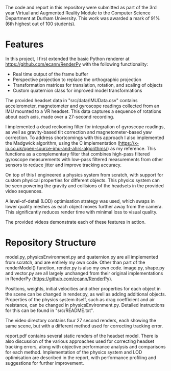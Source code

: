 The code and report in this repository were submitted as part of the 3rd year Virtual and Augmented Reality Module to the Computer Science Department at Durham University. This work was awarded a mark of 91% (6th highest out of 100 students).

# Features
In this project, I first extended the basic Python renderer at https://github.com/ecann/RenderPy with the following functionality:
* Real time output of the frame buffer
* Perspective projection to replace the orthographic projection
* Transformation matrices for translation, rotation, and scaling of objects
* Custom quaternion class for improved model transformations

The provided headset data in "src/data/IMUData.csv" contains accelerometer, magnetometer and gyroscope readings collected from an IMU mounted to a VR headset. This data captures a sequence of rotations about each axis, made over a 27-second recording.

I implemented a dead reckoning filter for integration of gyroscope readings, as well as gravity-based tilt correction and magnetometer-based yaw correction. To address shortcomings with this approach I also implemented the Madgwick algorithm, using the C implementation (https://x-io.co.uk/open-source-imu-and-ahrs-algorithms/) as my reference. This functions as a complementary filter that combines high-pass filtered gyroscope measurements with low-pass filtered measurements from other sensors to reduce jitter and improve tracking accuracy.

On top of this I engineered a physics system from scratch, with support for custom physical properties for different objects. This physics system can be seen powering the gravity and collisions of the headsets in the provided video sequences.

A level-of-detail (LOD) optimisation strategy was used, which swaps in lower quality meshes as each object moves further away from the camera. This significantly reduces render time with minimal loss to visual quality.

The provided videos demonstrate each of these features in action.


# Repository Structure
model.py, physicsEnvironment.py and quaternion.py are all implemented from scratch, and are entirely my own code. Other than part of the renderModel() function, render.py is also my own code. image.py, shape.py and vector.py are all largely unchanged from their original implementations in RenderPy (https://github.com/ecann/RenderPy).

Positions, weights, initial velocities and other properties for each object in the scene can be changed in render.py, as well as adding additional objects. Properties of the physics system itself, such as drag coefficient and air resistance, can be changed in physicsEnvironment.py. Detailed instructions for this can be found in "src/README.txt".

The video directory contains four 27 second renders, each showing the same scene, but with a different method used for correcting tracking error.

report.pdf contains several static renders of the headset model. There is also discussion of the various approaches used for correcting headset tracking errors, along with objective performance analysis and comparisons for each method. Implementation of the physics system and LOD optimisation are described in the report, with performance profiling and suggestions for further improvement.